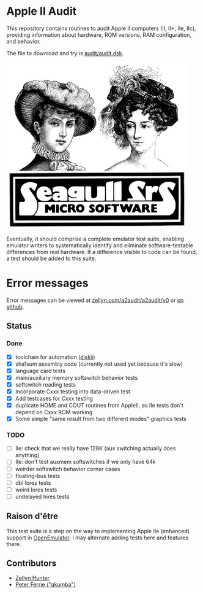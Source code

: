 # Apple II Audit

This repository contains routines to audit Apple II computers (II,
II+, IIe, IIc), providing information about hardware, ROM versions,
RAM configuration, and behavior.

The file to download and try is
[audit/audit.dsk](https://github.com/zellyn/a2audit/blob/master/audit/audit.dsk).

![Seagull Srs Micro Software](img/seagull-srs.png)

Eventually, it should comprise a complete emulator test suite,
enabling emulator writers to systematically identify and eliminate
software-testable differences from real hardware. If a difference
visible to code can be found, a test should be added to this suite.

# Error messages

Error messages can be viewed at
[zellyn.com/a2audit/a2audit/v0](http://zellyn.com/a2audit/v0/) or
[on github](https://github.com/zellyn/a2audit/blob/master/v0/index.md).

## Status

### Done

- [x] toolchain for automation ([diskii](https://github.com/zellyn/diskii))
- [x] sha1sum assembly code (currently not used yet because it's slow)
- [x] language card tests
- [x] main/auxiliary memory softswitch behavior tests
- [x] softswitch reading tests
- [x] Incorporate Cxxx testing into data-driven test
- [x] Add testcases for Cxxx testing
- [x] duplicate HOME and COUT routines from AppleII, so IIe tests
      don't depend on Cxxx ROM working
- [x] Some simple "same result from two different modes" graphics tests

### TODO

- [ ] IIe: check that we really have 128K (aux switching actually does
      anything)
- [ ] IIe: don't test auxmem softswitches if we only have 64k
- [ ] weirder softswitch behavior corner cases
- [ ] floating-bus tests
- [ ] dbl lores tests
- [ ] weird lores tests
- [ ] undelayed hires tests

## Raison d'être

This test suite is a step on the way to implementing Apple IIe
(enhanced) support in
[OpenEmulator](http://openemulatorproject.github.io/): I may alternate
adding tests here and features there.

## Contributors

- [Zellyn Hunter](https://github.com/zellyn)
- [Peter Ferrie ("qkumba")](https://github.com/peterferrie)
